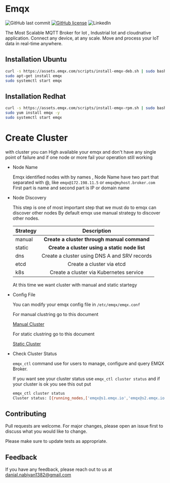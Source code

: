 # Emqx
![GitHub last commit](https://img.shields.io/github/last-commit/DanialNabiyan/Emqx-cluster)
[![GitHub license](https://img.shields.io/github/license/DanialNabiyan/Emqx-cluster)](https://github.com/DanialNabiyan/Emqx-cluster/blob/main/LICENSE)
![LinkedIn](https://shields.io/badge/style-DanialNabiyan-black?logo=linkedin&label=LinkedIn&link=https://www.linkedin.com/in/danial-nabiyan/)

The Most Scalable MQTT Broker for Iot , Industrial Iot and cloudnative application.
Connect any device, at any scale. Move and process your IoT data in real-time anywhere.

## Installation Ubuntu

```bash
curl -s https://assets.emqx.com/scripts/install-emqx-deb.sh | sudo bash
sudo apt-get install emqx
sudo systemctl start emqx
```
## Installation Redhat

```bash
curl -s https://assets.emqx.com/scripts/install-emqx-rpm.sh | sudo bash
sudo yum install emqx -y
sudo systemctl start emqx
```
# Create Cluster
with cluster you can High available your emqx and don't have any single point of failure 
and if one node or more fail your operation still working

- Node Name

  Emqx identified nodes with by names , Node Name have two part that separated with @, like `emqx@172.198.11.5` or `emqx@myhost.broker.com`
  First part is name and second part is IP or domain name

- Node Discovery

  This step is one of most important step that we must do to emqx can discover other nodes
  By default emqx use manual strategy to discover other nodes.

  | Strategy |  Description  |
  |:-----|:--------:|
  | manual | **Create a cluster through manual command** |
  | static | **Create a cluster using a static node list** |
  | dns  | Create a cluster using DNS A and SRV records |
  | etcd | Create a cluster via etcd |
  | k8s | Create a cluster via Kubernetes service |

  At this time we want cluster with manual and static startegy 
  
- Config File
  
  You can modify your emqx config file in `/etc/emqx/emqx.conf`

  
  For manual clustring go to this document
  
  [Manual Cluster](https://github.com/DanialNabiyan/Emqx-cluster/blob/main/manual%20cluster/README.md)

  For static clustring go to this document
  
  [Static Cluster](https://github.com/DanialNabiyan/Emqx-cluster/blob/main/static%20cluster/README.md)
  
- Check Cluster Status
  
  `emqx_ctl` command use for users to manage, configure and query EMQX Broker.
  
  If you want see your cluster status use `emqx_ctl cluster status`
  and if your cluster is ok you see this out put
  ```bash
  emqx_ctl cluster status
  Cluster status: [{running_nodes,['emqx@s1.emqx.io','emqx@s2.emqx.io']}]
  ```
  
## Contributing

Pull requests are welcome. For major changes, please open an issue first
to discuss what you would like to change.

Please make sure to update tests as appropriate.

## Feedback

If you have any feedback, please reach out to us at danial.nabiyan1382@gmail.com
